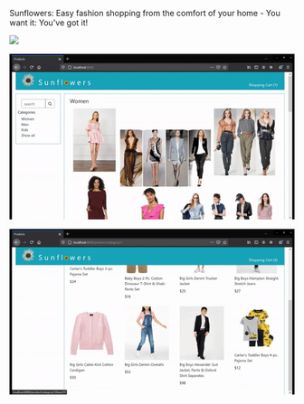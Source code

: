 Sunflowers: Easy fashion shopping from the comfort of your home - You want it: You've got it!

![](./images/sunflowers_1.gif)

![](./images/sunflowers_2.gif)

![](./images/sunflowers_3.gif)
